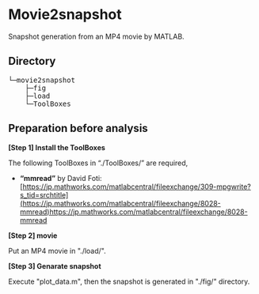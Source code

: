 # Movie2snapshot
Snapshot generation from an MP4 movie by MATLAB.

## Directory    
<pre>
└─movie2snapshot
    ├─fig
    ├─load
    └─ToolBoxes
</pre>


## Preparation before analysis
__[Step 1] Install the ToolBoxes__

The following ToolBoxes in “./ToolBoxes/” are required,

*	__“mmread”__ by  David Foti:  
[https://jp.mathworks.com/matlabcentral/fileexchange/309-mpgwrite?s_tid=srchtitle](https://jp.mathworks.com/matlabcentral/fileexchange/8028-mmread)https://jp.mathworks.com/matlabcentral/fileexchange/8028-mmread


__[Step 2] movie__

Put an MP4 movie in "./load/".

__[Step 3] Genarate snapshot__

Execute "plot_data.m", then the snapshot is generated in "./fig/" directory.
